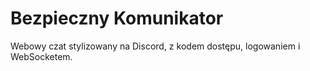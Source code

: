 # Bezpieczny Komunikator

Webowy czat stylizowany na Discord, z kodem dostępu, logowaniem i WebSocketem.
